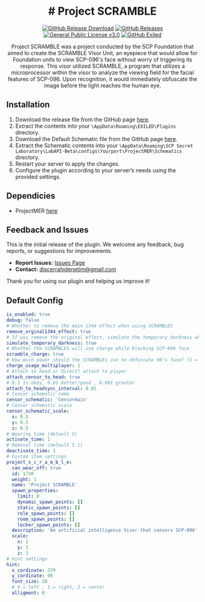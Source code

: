 <h1 align="center"># Project SCRAMBLE</h1>
<div align="center">
<a href="https://github.com/MS-crew/ProjectSCRAMBLE/releases"><img src="https://img.shields.io/github/downloads/MS-crewProjectSCRAMBLE/total?style=for-the-badge&logo=githubactions&label=Downloads" href="https://github.com/MS-crew/ProjectSCRAMBLE/releases" alt="GitHub Release Download"></a>
<a href="https://github.com/MS-crew/ProjectSCRAMBLE/releases"><img src="https://img.shields.io/badge/Build-1.0.0-brightgreen?style=for-the-badge&logo=gitbook" href="https://github.com/MS-crew/ProjectSCRAMBLE/releases" alt="GitHub Releases"></a>
<a href="https://github.com/MS-crew/ProjectSCRAMBLE/blob/master/LICENSE"><img src="https://img.shields.io/badge/Licence-GNU_3.0-blue?style=for-the-badge&logo=gitbook" href="https://github.com/MS-crew/ProjectSCRAMBLE/blob/master/LICENSE" alt="General Public License v3.0"></a>
<a href="https://github.com/ExMod-Team/EXILED"><img src="https://img.shields.io/badge/Exiled-9.6.0-red?style=for-the-badge&logo=gitbook" href="https://github.com/ExMod-Team/EXILED" alt="GitHub Exiled"></a>


Project SCRAMBLE was a project conducted by the SCP Foundation that aimed to create the SCRAMBLE Visor Unit, an eyepiece that would allow for Foundation units to view SCP-096's face without worry of triggering its response. This visor utilized SCRAMBLE, a program that utilizes a microprocessor within the visor to analyze the viewing field for the facial features of SCP-096. Upon recognition, it would immediately obfuscate the image before the light reaches the human eye.
</div>

## Installation

1. Download the release file from the GitHub page [here](https://github.com/MS-crew/ProjectSCRAMBLE/releases).
2. Extract the contents into your `\AppData\Roaming\EXILED\Plugins` directory.
3. Download the Default Schematic file from the GitHub page [here](https://github.com/MS-crew/ProjectSCRAMBLE/releases).
4. Extract the Schematic contents into your `\AppData\Roaming\SCP Secret Laboratory\LabAPI-Beta\configs\Yourport\ProjectMER\Schematics` directory.
5. Restart your server to apply the changes.
6. Configure the plugin according to your server’s needs using the provided settings.

## Dependicies
- ProjectMER [here](https://github.com/Michal78900/ProjectMER)

## Feedback and Issues

This is the initial release of the plugin. We welcome any feedback, bug reports, or suggestions for improvements.

- **Report Issues:** [Issues Page](https://github.com/MS-crew/ProjectSCRAMBLE/issues)
- **Contact:** [discerrahidenetim@gmail.com](mailto:discerrahidenetim@gmail.com)

Thank you for using our plugin and helping us improve it!
## Default Config
```yml
is_enabled: true
debug: false
# Whether to remove the main 1344 effect when using SCRAMBLES
remove_orginal1344_effect: true
# If you remove the original effect, simulate the temporary darkness when wearing the glasses
simulate_temporary_darkness: true
# Whether the SCRAMBLES will use charge while blocking SCP-096 face
scramble_charge: true
# How much power should the SCRAMBLEs use to obfuscate 96's face? (1 = default, >1 = faster, <1 = slower)
charge_usage_multiplayer: 1
# Attach to head or Directl attach to player
attach_censor_to_head: true
# 0.1 is okey, 0.01 better/good , 0.001 greater
attach_to_headsync_interval: 0.01
# Censor schematic name
censor_schematic: 'Censormain'
# Censor schematic scale
censor_schematic_scale:
  x: 0.5
  y: 0.5
  z: 0.5
# Wearing time (default 5)
activate_time: 1
# Removal time (default 5.1)
deactivate_time: 1
# Custom item settings
project_s_c_r_a_m_b_l_e:
  can_wear_off: true
  id: 1730
  weight: 1
  name: 'Project SCRAMBLE'
  spawn_properties:
    limit: 0
    dynamic_spawn_points: []
    static_spawn_points: []
    role_spawn_points: []
    room_spawn_points: []
    locker_spawn_points: []
  description: 'An artificial intelligence Visor that censors SCP-096''s face'
  scale:
    x: 1
    y: 1
    z: 1
# Hint settings
hint:
  x_cordinate: 370
  y_cordinate: 90
  font_size: 20
  # 0 = left , 1 = right, 2 = center
  alligment: 0
```
